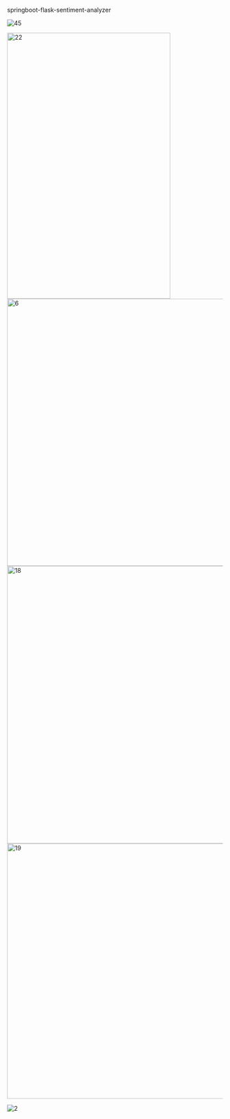 springboot-flask-sentiment-analyzer


![45](https://github.com/user-attachments/assets/ff9662c3-3719-48e7-967c-2b6a130dd0cc)

<img width="381" height="621" alt="22" src="https://github.com/user-attachments/assets/6f3f2752-2532-4cf3-a979-bd6e45ec3e46" />

<img width="652" height="624" alt="6" src="https://github.com/user-attachments/assets/b7ac11c7-77dd-4942-b010-495efe51a37b" />

<img width="985" height="648" alt="18" src="https://github.com/user-attachments/assets/4567ae3a-9020-49bd-9a67-890585b2c687" />

<img width="915" height="596" alt="19" src="https://github.com/user-attachments/assets/75947e4d-997a-454e-bb2f-48c43bd6e769" />




![2](https://github.com/user-attachments/assets/07c82059-3fc9-47f8-a493-4c3a8106ad07)
